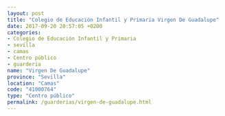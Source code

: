 ```yaml
---
layout: post
title: "Colegio de Educación Infantil y Primaria Virgen De Guadalupe"
date: 2017-09-20 20:57:05 +0200
categories:
- Colegio de Educación Infantil y Primaria
- sevilla
- camas
- Centro público
- guarderia
name: "Virgen De Guadalupe"
province: "Sevilla"
location: "Camas"
code: "41000764"
type: "Centro público"
permalink: /guarderias/virgen-de-guadalupe.html
---
```

